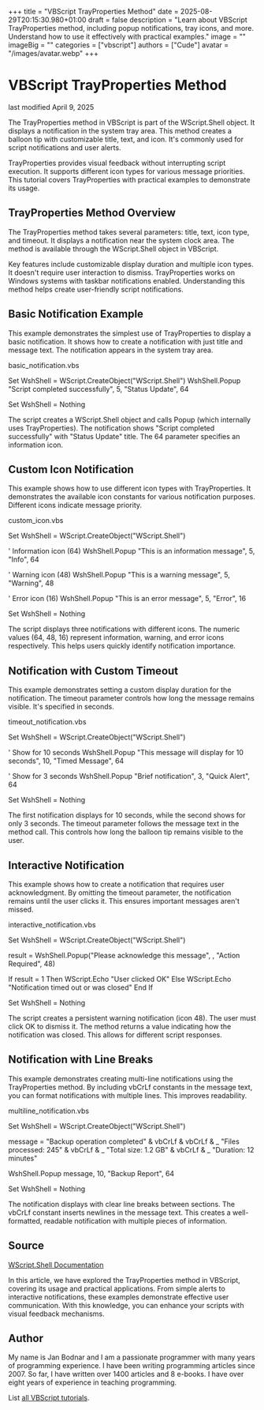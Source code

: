 +++
title = "VBScript TrayProperties Method"
date = 2025-08-29T20:15:30.980+01:00
draft = false
description = "Learn about VBScript TrayProperties method, including popup notifications, tray icons, and more. Understand how to use it effectively with practical examples."
image = ""
imageBig = ""
categories = ["vbscript"]
authors = ["Cude"]
avatar = "/images/avatar.webp"
+++

# VBScript TrayProperties Method

last modified April 9, 2025

The TrayProperties method in VBScript is part of the
WScript.Shell object. It displays a notification in the system tray
area. This method creates a balloon tip with customizable title, text, and icon.
It's commonly used for script notifications and user alerts.

TrayProperties provides visual feedback without interrupting script
execution. It supports different icon types for various message priorities.
This tutorial covers TrayProperties with practical examples to
demonstrate its usage.

## TrayProperties Method Overview

The TrayProperties method takes several parameters: title, text,
icon type, and timeout. It displays a notification near the system clock area.
The method is available through the WScript.Shell object in VBScript.

Key features include customizable display duration and multiple icon types.
It doesn't require user interaction to dismiss. TrayProperties
works on Windows systems with taskbar notifications enabled. Understanding this
method helps create user-friendly script notifications.

## Basic Notification Example

This example demonstrates the simplest use of TrayProperties to
display a basic notification. It shows how to create a notification with just
title and message text. The notification appears in the system tray area.

basic_notification.vbs
  

Set WshShell = WScript.CreateObject("WScript.Shell")
WshShell.Popup "Script completed successfully", 5, "Status Update", 64

Set WshShell = Nothing

The script creates a WScript.Shell object and calls
Popup (which internally uses TrayProperties). The notification
shows "Script completed successfully" with "Status Update" title. The 64
parameter specifies an information icon.

## Custom Icon Notification

This example shows how to use different icon types with
TrayProperties. It demonstrates the available icon constants for
various notification purposes. Different icons indicate message priority.

custom_icon.vbs
  

Set WshShell = WScript.CreateObject("WScript.Shell")

' Information icon (64)
WshShell.Popup "This is an information message", 5, "Info", 64

' Warning icon (48)
WshShell.Popup "This is a warning message", 5, "Warning", 48

' Error icon (16)
WshShell.Popup "This is an error message", 5, "Error", 16

Set WshShell = Nothing

The script displays three notifications with different icons. The numeric values
(64, 48, 16) represent information, warning, and error icons respectively.
This helps users quickly identify notification importance.

## Notification with Custom Timeout

This example demonstrates setting a custom display duration for the notification.
The timeout parameter controls how long the message remains visible. It's
specified in seconds.

timeout_notification.vbs
  

Set WshShell = WScript.CreateObject("WScript.Shell")

' Show for 10 seconds
WshShell.Popup "This message will display for 10 seconds", 10, "Timed Message", 64

' Show for 3 seconds
WshShell.Popup "Brief notification", 3, "Quick Alert", 64

Set WshShell = Nothing

The first notification displays for 10 seconds, while the second shows for only
3 seconds. The timeout parameter follows the message text in the method call.
This controls how long the balloon tip remains visible to the user.

## Interactive Notification

This example shows how to create a notification that requires user
acknowledgment. By omitting the timeout parameter, the notification remains
until the user clicks it. This ensures important messages aren't missed.

interactive_notification.vbs
  

Set WshShell = WScript.CreateObject("WScript.Shell")

result = WshShell.Popup("Please acknowledge this message", , "Action Required", 48)

If result = 1 Then
    WScript.Echo "User clicked OK"
Else
    WScript.Echo "Notification timed out or was closed"
End If

Set WshShell = Nothing

The script creates a persistent warning notification (icon 48). The user must
click OK to dismiss it. The method returns a value indicating how the
notification was closed. This allows for different script responses.

## Notification with Line Breaks

This example demonstrates creating multi-line notifications using the
TrayProperties method. By including vbCrLf constants in the message
text, you can format notifications with multiple lines. This improves readability.

multiline_notification.vbs
  

Set WshShell = WScript.CreateObject("WScript.Shell")

message = "Backup operation completed" &amp; vbCrLf &amp; vbCrLf &amp; _
          "Files processed: 245" &amp; vbCrLf &amp; _
          "Total size: 1.2 GB" &amp; vbCrLf &amp; _
          "Duration: 12 minutes"

WshShell.Popup message, 10, "Backup Report", 64

Set WshShell = Nothing

The notification displays with clear line breaks between sections. The vbCrLf
constant inserts newlines in the message text. This creates a well-formatted,
readable notification with multiple pieces of information.

## Source

[WScript.Shell Documentation](https://learn.microsoft.com/en-us/previous-versions/windows/internet-explorer/ie-developer/scripting-articles/a6s7w3a5(v=vs.84))

In this article, we have explored the TrayProperties method in
VBScript, covering its usage and practical applications. From simple alerts to
interactive notifications, these examples demonstrate effective user
communication. With this knowledge, you can enhance your scripts with visual
feedback mechanisms.

## Author

My name is Jan Bodnar and I am a passionate programmer with many years of
programming experience. I have been writing programming articles since 2007. So
far, I have written over 1400 articles and 8 e-books. I have over eight years of
experience in teaching programming.

List [all VBScript tutorials](/vbscript/).
